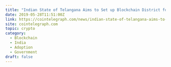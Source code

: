 ```yaml
---
title: "Indian State of Telangana Aims to Set up Blockchain District for Start-Ups"
date: 2019-05-28T11:51:00Z
link: https://cointelegraph.com/news/indian-state-of-telangana-aims-to-set-up-blockchain-district-for-start-ups?utm_medium=RSS&utm_source=hune
site: cointelegraph.com
topic: crypto
category:
  - Blockchain
  - India
  - Adoption
  - Government
draft: false
---
```

